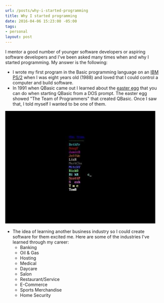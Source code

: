 ```yaml
---
url: /posts/why-i-started-programming
title: Why I started programming
date: 2016-04-06 15:23:00 -05:00
tags:
- personal
layout: post
---
```


I mentor a good number of younger software developers or aspiring software developers and I've been asked many times when and why I started programming.  My answer is the following:

- I wrote my first program in the Basic programming language on an [IBM PS/2](http://www.computinghistory.org.uk/det/5082/IBM-PS-2-Model-55SX/) when I was eight years old (1988) and loved that I could control a computer and build software.
- In 1991 when QBasic came out I learned about the [easter egg][1] that you can do when starting QBasic from a DOS prompt.  The easter egg showed "The Team of Programmers" that created QBasic.  Once I saw that, I told myself I wanted to be one of them.

![QBasic Team of Programmers Easter Egg](/img/qbasic_easter_egg.jpg)

- The idea of learning another business industry so I could create software for them excited me.  Here are some of the industries I've learned through my career:
  - Banking
  - Oil &amp; Gas
  - Hosting
  - Medical
  - Daycare
  - Salon
  - Restaurant/Service
  - E-Commerce
  - Sports Merchandise
  - Home Security

[1]: https://en.wikipedia.org/wiki/QBasic#Easter_egg
